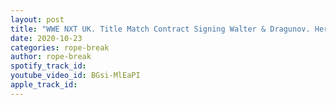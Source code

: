 ```yaml
---
layout: post
title: "WWE NXT UK. Title Match Contract Signing Walter & Dragunov. Heritage Cup. Devlin returns next week"
date: 2020-10-23
categories: rope-break
author: rope-break
spotify_track_id: 
youtube_video_id: BGsi-MlEaPI
apple_track_id: 
---
```


